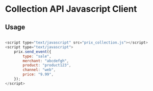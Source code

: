 Collection API Javascript Client
================================

Usage
-----


```javascript

<script type="text/javascript" src="prix_collection.js"></script>
<script type="text/javascript">
    prix.send_event({
        type: "sale",
        merchant: "abcdefgh",
        product: "product123",
        channel: "web",
        price: "9.99",
    });
</script>
```